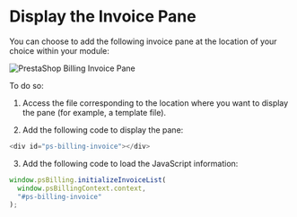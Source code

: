 # Display the Invoice Pane

You can choose to add the following invoice pane at the location of your choice within your module:

![PrestaShop Billing Invoice Pane](/assets/images/billing/ps_billing_invoice_pane.jpg)

To do so:

1. Access the file corresponding to the location where you want to display the pane (for example, a template file).

2. Add the following code to display the pane:

```js
<div id="ps-billing-invoice"></div>
```

3. Add the following code to load the JavaScript information:

```js
window.psBilling.initializeInvoiceList(
  window.psBillingContext.context,
  "#ps-billing-invoice"
);
```
